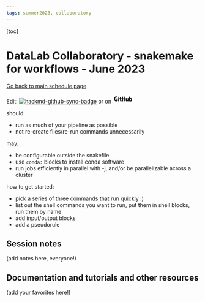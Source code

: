 ```yaml
---
tags: summer2023, collaboratory
---
```


[toc]

# DataLab Collaboratory - snakemake for workflows - June 2023

[Go back to main schedule page](https://hackmd.io/KhkZGZhyRt6pu4lbEHi6ow?view)

Edit: [![hackmd-github-sync-badge](https://hackmd.io/iRdfiAv7SUGQaCHfWpenHA/badge)](https://hackmd.io/iRdfiAv7SUGQaCHfWpenHA) or on [![github](https://raw.githubusercontent.com/ngs-docs/2023-june-datalab-collaboratory/main/images/GitHub_Logo.png)](https://github.com/ngs-docs/2023-june-datalab-collaboratory/blob/main/resources/snakemake-for-workflow-automation.md)

should:
* run as much of your pipeline as possible
* not re-create files/re-run commands unnecessarily

may:
* be configurable outside the snakefile
* use `conda:` blocks to install conda software
* run jobs efficiently in parallel with -j, and/or be parallelizable across a cluster

how to get started:
* pick a series of three commands that run quickly :)
* list out the shell commands you want to run, put them in shell blocks, run them by name
* add input/output blocks
* add a pseudorule


## Session notes

(add notes here, everyone!)

## Documentation and tutorials and other resources

(add your favorites here!)
